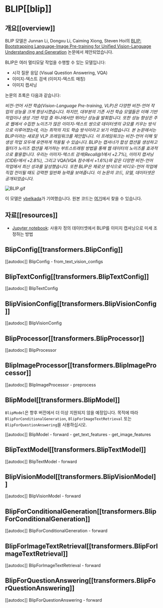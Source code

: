 <!--Copyright 2023 The HuggingFace Team. All rights reserved.

Licensed under the Apache License, Version 2.0 (the "License"); you may not use this file except in compliance with
the License. You may obtain a copy of the License at

http://www.apache.org/licenses/LICENSE-2.0

Unless required by applicable law or agreed to in writing, software distributed under the License is distributed on
an "AS IS" BASIS, WITHOUT WARRANTIES OR CONDITIONS OF ANY KIND, either express or implied. See the License for the
specific language governing permissions and limitations under the License.

⚠️ Note that this file is in Markdown but contain specific syntax for our doc-builder (similar to MDX) that may not be
rendered properly in your Markdown viewer.

-->

# BLIP[[blip]]

## 개요[[overview]]

BLIP 모델은 Junnan Li, Dongxu Li, Caiming Xiong, Steven Hoi의 [BLIP: Bootstrapping Language-Image Pre-training for Unified Vision-Language Understanding and Generation](https://huggingface.co/papers/2201.12086) 논문에서 제안되었습니다.

BLIP은 여러 멀티모달 작업을 수행할 수 있는 모델입니다:

- 시각 질문 응답 (Visual Question Answering, VQA)
- 이미지-텍스트 검색 (이미지-텍스트 매칭)
- 이미지 캡셔닝

논문의 초록은 다음과 같습니다:

*비전-언어 사전 학습(Vision-Language Pre-training, VLP)은 다양한 비전-언어 작업의 성능을 크게 향상시켰습니다. 하지만, 대부분의 기존 사전 학습 모델들은 이해 기반 작업이나 생성 기반 작업 중 하나에서만 뛰어난 성능을 발휘합니다. 또한 성능 향상은 주로 웹에서 수집한 노이즈가 많은 이미지-텍스트 쌍으로 데이터셋의 규모를 키우는 방식으로 이루어졌는데, 이는 최적의 지도 학습 방식이라고 보기 어렵습니다. 본 논문에서는 BLIP이라는 새로운 VLP 프레임워크를 제안합니다. 이 프레임워크는 비전-언어 이해 및 생성 작업 모두에 유연하게 적용될 수 있습니다. BLIP는 캡셔너가 합성 캡션을 생성하고 필터가 노이즈 캡션을 제거하는 부트스트래핑 방법을 통해 웹 데이터의 노이즈를 효과적으로 활용합니다. 우리는 이미지-텍스트 검색(Recall@1에서 +2.7%), 이미지 캡셔닝(CIDEr에서 +2.8%), 그리고 VQA(VQA 점수에서 +1.6%)와 같은 다양한 비전-언어 작업에서 최신 성과를 달성했습니다. 또한 BLIP은 제로샷 방식으로 비디오-언어 작업에 직접 전이될 때도 강력한 일반화 능력을 보여줍니다. 이 논문의 코드, 모델, 데이터셋은 공개되었습니다.*

![BLIP.gif](https://cdn-uploads.huggingface.co/production/uploads/1670928184033-62441d1d9fdefb55a0b7d12c.gif)

이 모델은 [ybelkada](https://huggingface.co/ybelkada)가 기여했습니다.
원본 코드는 [여기](https://github.com/salesforce/BLIP)에서 찾을 수 있습니다.

## 자료[[resources]]

- [Jupyter notebook](https://github.com/huggingface/notebooks/blob/main/examples/image_captioning_blip.ipynb): 사용자 정의 데이터셋에서 BLIP를 이미지 캡셔닝으로 미세 조정하는 방법

## BlipConfig[[transformers.BlipConfig]]

[[autodoc]] BlipConfig
    - from_text_vision_configs

## BlipTextConfig[[transformers.BlipTextConfig]]

[[autodoc]] BlipTextConfig

## BlipVisionConfig[[transformers.BlipVisionConfig]]

[[autodoc]] BlipVisionConfig

## BlipProcessor[[transformers.BlipProcessor]]

[[autodoc]] BlipProcessor

## BlipImageProcessor[[transformers.BlipImageProcessor]]

[[autodoc]] BlipImageProcessor
    - preprocess

<frameworkcontent>
<pt>

## BlipModel[[transformers.BlipModel]]

`BlipModel`은 향후 버전에서 더 이상 지원되지 않을 예정입니다. 목적에 따라 `BlipForConditionalGeneration`, `BlipForImageTextRetrieval` 또는 `BlipForQuestionAnswering`을 사용하십시오.

[[autodoc]] BlipModel
    - forward
    - get_text_features
    - get_image_features

## BlipTextModel[[transformers.BlipTextModel]]

[[autodoc]] BlipTextModel
    - forward

## BlipVisionModel[[transformers.BlipVisionModel]]

[[autodoc]] BlipVisionModel
    - forward

## BlipForConditionalGeneration[[transformers.BlipForConditionalGeneration]]

[[autodoc]] BlipForConditionalGeneration
    - forward

## BlipForImageTextRetrieval[[transformers.BlipForImageTextRetrieval]]

[[autodoc]] BlipForImageTextRetrieval
    - forward

## BlipForQuestionAnswering[[transformers.BlipForQuestionAnswering]]

[[autodoc]] BlipForQuestionAnswering
    - forward

</pt>
</frameworkcontent>
